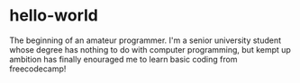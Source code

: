# hello-world
The beginning of an amateur programmer.
I'm a senior university student whose degree has nothing to do with computer programming, but kempt up ambition has finally enouraged me to learn basic coding from freecodecamp!
